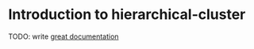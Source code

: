 # Introduction to hierarchical-cluster

TODO: write [great documentation](http://jacobian.org/writing/what-to-write/)
